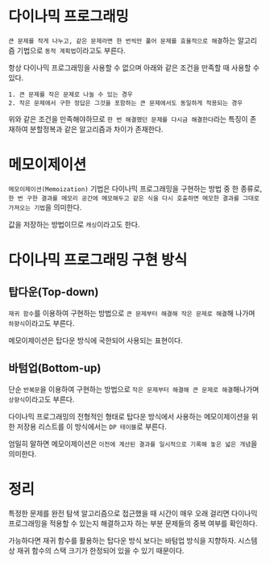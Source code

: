 # 다이나믹 프로그래밍
`큰 문제를 작게 나누고, 같은 문제라면 한 번씩만 풀어 문제를 효율적으로 해결`하는 알고리즘 기법으로 `동적 계획법`이라고도 부른다.

항상 다이나믹 프로그래밍을 사용할 수 없으며 아래와 같은 조건을 만족할 때 사용할 수 있다.

```
1. 큰 문제를 작은 문제로 나눌 수 있는 경우
2. 작은 문제에서 구한 정답은 그것을 포함하는 큰 문제에서도 동일하게 적용되는 경우
```

위와 같은 조건을 만족해야하므로 `한 번 해결했던 문제를 다시금 해결한다`라는 특징이 존재하여 분할정복과 같은 알고리즘과 차이가 존재한다.

# 메모이제이션
`메모이제이션(Memoization)` 기법은 다이나믹 프로그래밍을 구현하는 방법 중 한 종류로, `한 번 구한 결과를 메모리 공간에 메모해두고 같은 식을 다시 호출하면 메모한 결과를 그대로 가져오는 기법`을 의미한다.

값을 저장하는 방법이므로 `캐싱`이라고도 한다.

# 다이나믹 프로그래밍 구현 방식
## 탑다운(Top-down)
`재귀 함수`를 이용하여 구현하는 방법으로 `큰 문제부터 해결해 작은 문제로 해결`해 나가며 `하향식`이라고도 부른다.

메모이제이션은 탑다운 방식에 국한되어 사용되는 표현이다.

## 바텀업(Bottom-up)
단순 `반복문`을 이용하여 구현하는 방법으로 `작은 문제부터 해결해 큰 문제로 해결`해나가며 `상향식`이라고도 부른다.

다이나믹 프로그래밍의 전형적인 형태로 탑다운 방식에서 사용하는 메모이제이션을 위한 저장용 리스트를 이 방식에서는 `DP 테이블`로 부른다.

엄밀히 말하면 메모이제이션은 `이전에 계산된 결과를 일시적으로 기록해 놓은 넓은 개념`을 의미한다.

# 정리
특정한 문제를 완전 탐색 알고리즘으로 접근했을 때 시간이 매우 오래 걸리면 다이나믹 프로그래밍을 적용할 수 있는지 해결하고자 하는 부분 문제들의 중복 여부를 확인하다.

가능하다면 재귀 함수를 활용하는 탑다운 방식 보다는 바텀업 방식을 지향하자.
시스템상 재귀 함수의 스택 크기가 한정되어 있을 수 있기 때문이다.